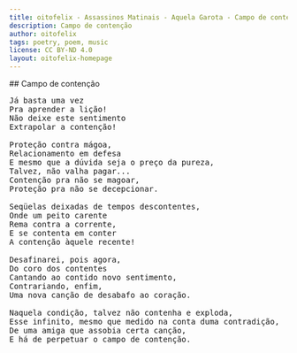 ```yaml
---
title: oitofelix - Assassinos Matinais - Aquela Garota - Campo de contenção
description: Campo de contenção
author: oitofelix
tags: poetry, poem, music
license: CC BY-ND 4.0
layout: oitofelix-homepage
---
```

<div id="markdown" markdown="1">
## Campo de contenção

<pre class="poem">
Já basta uma vez
Pra aprender a lição!
Não deixe este sentimento
Extrapolar a contenção!

Proteção contra mágoa,
Relacionamento em defesa
E mesmo que a dúvida seja o preço da pureza,
Talvez, não valha pagar...
Contenção pra não se magoar,
Proteção pra não se decepcionar.

Seqüelas deixadas de tempos descontentes,
Onde um peito carente
Rema contra a corrente,
E se contenta em conter
A contenção àquele recente!

Desafinarei, pois agora,
Do coro dos contentes
Cantando ao contido novo sentimento,
Contrariando, enfim,
Uma nova canção de desabafo ao coração.

Naquela condição, talvez não contenha e exploda,
Esse infinito, mesmo que medido na conta duma contradição,
De uma amiga que assobia certa canção,
E há de perpetuar o campo de contenção.
</pre>

</div>
